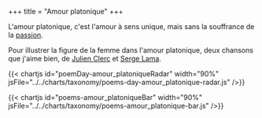 +++
title = "Amour platonique"
+++

L'amour platonique, c'est l'amour à sens unique, mais sans la souffrance de la [passion](../passion).

Pour illustrer la figure de la femme dans l'amour platonique, deux chansons que j'aime bien, de [Julien Clerc](https://www.google.com/search?q=femmes+je+vous+aime+julien+clerc) et [Serge Lama](https://www.google.com/search?q=femme+femme+femme+serge+lama).

{{< chartjs id="poemDay-amour_platoniqueRadar" width="90%" jsFile="../../charts/taxonomy/poems-day-amour_platonique-radar.js" />}}

{{< chartjs id="poems-amour_platoniqueBar" width="90%" jsFile="../../charts/taxonomy/poems-amour_platonique-bar.js" />}}